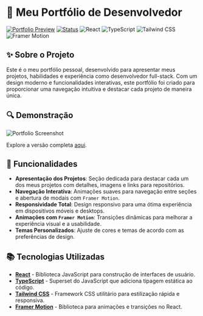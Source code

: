 # 🚀 Meu Portfólio de Desenvolvedor

[![Portfolio Preview](https://img.shields.io/badge/Portfolio-Preview-blue)](https://seulink.com) [![Status](https://img.shields.io/badge/status-Completed-success)](https://seulink.com) ![React](https://img.shields.io/badge/React-v18.2.0-blue?logo=react) ![TypeScript](https://img.shields.io/badge/TypeScript-v4.9.4-blue?logo=typescript) ![Tailwind CSS](https://img.shields.io/badge/Tailwind%20CSS-v3.2.4-blue?logo=tailwindcss) ![Framer Motion](https://img.shields.io/badge/Framer%20Motion-v6.2.3-blue?logo=framer)

## ✨ Sobre o Projeto

Este é o meu portfólio pessoal, desenvolvido para apresentar meus projetos, habilidades e experiência como desenvolvedor full-stack. Com um design moderno e funcionalidades interativas, este portfólio foi criado para proporcionar uma navegação intuitiva e destacar cada projeto de maneira única.

## 🔍 Demonstração

![Portfolio Screenshot](https://user-images.githubusercontent.com/link_to_image.png)

Explore a versão completa [aqui](https://seulink.com).

## 🔧 Funcionalidades

- **Apresentação dos Projetos**: Seção dedicada para destacar cada um dos meus projetos com detalhes, imagens e links para repositórios.
- **Navegação Interativa**: Animações suaves para navegação entre seções e abertura de modais com `Framer Motion`.
- **Responsividade Total**: Design responsivo para uma ótima experiência em dispositivos móveis e desktops.
- **Animações com `Framer Motion`**: Transições dinâmicas para melhorar a experiência visual e a usabilidade.
- **Temas Personalizados**: Ajuste de cores e temas de acordo com as preferências de design.

## 📚 Tecnologias Utilizadas

- **[React](https://reactjs.org/)** - Biblioteca JavaScript para construção de interfaces de usuário.
- **[TypeScript](https://www.typescriptlang.org/)** - Superset do JavaScript que adiciona tipagem estática ao código.
- **[Tailwind CSS](https://tailwindcss.com/)** - Framework CSS utilitário para estilização rápida e responsiva.
- **[Framer Motion](https://www.framer.com/motion/)** - Biblioteca para animações e transições no React.
